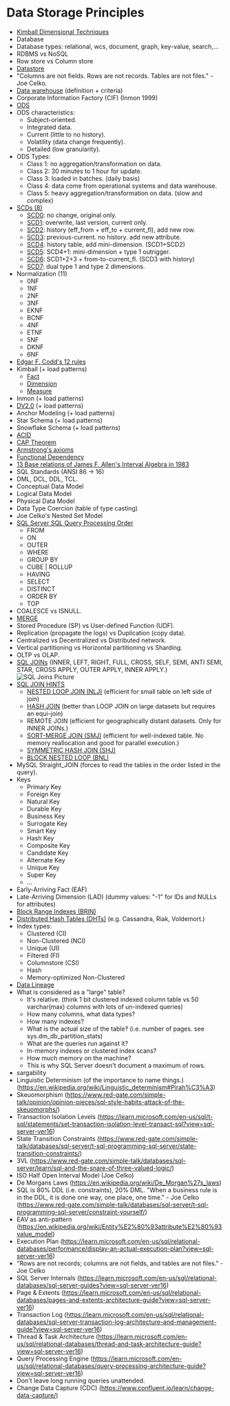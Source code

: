 # Data Storage Principles

* [Kimball Dimensional Techniques](https://www.kimballgroup.com/data-warehouse-business-intelligence-resources/kimball-techniques/dimensional-modeling-techniques/)
* Database
* Database types: relational, wcs, document, graph, key-value, search,...
* RDBMS vs NoSQL
* Row store vs Column store
* [Datastore](https://en.wikipedia.org/wiki/Data_store)
* "Columns are not fields. Rows are not records. Tables are not files." - Joe Celko.
* [Data warehouse](https://en.wikipedia.org/wiki/Data_warehouse) (definition + criteria)
* Corporate Information Factory (CIF) (Inmon 1999)
* [ODS](https://en.wikipedia.org/wiki/Operational_data_store)
* ODS characteristics:
  - Subject-oriented.
  - Integrated data.
  - Current (little to no history).
  - Volatility (data change frequently).
  - Detailed (low granularity).
* ODS Types:
  - Class 1: no aggregation/transformation on data.
  - Class 2: 30 minutes to 1 hour for update.
  - Class 3: loaded in batches. (daily basis)
  - Class 4: data come from operational systems and data warehouse.
  - Class 5: heavy aggregation/transformation on data. (slow and complex)
* [SCDs (8)](https://en.wikipedia.org/wiki/Slowly_changing_dimension)
  - [SCD0](http://www.kimballgroup.com/data-warehouse-business-intelligence-resources/kimball-techniques/dimensional-modeling-techniques/type-0): no change, original only.
  - [SCD1](http://www.kimballgroup.com/data-warehouse-business-intelligence-resources/kimball-techniques/dimensional-modeling-techniques/type-1): overwrite, last version, current only.
  - [SCD2](http://www.kimballgroup.com/data-warehouse-business-intelligence-resources/kimball-techniques/dimensional-modeling-techniques/type-2): history (eff_from + eff_to + current_fl), add new row.
  - [SCD3](http://www.kimballgroup.com/data-warehouse-business-intelligence-resources/kimball-techniques/dimensional-modeling-techniques/type-3): previous-current. no history. add new attribute.
  - [SCD4](http://www.kimballgroup.com/data-warehouse-business-intelligence-resources/kimball-techniques/dimensional-modeling-techniques/type-4-mini-dimension): history table, add mini-dimension. (SCD1+SCD2)
  - [SCD5](http://www.kimballgroup.com/data-warehouse-business-intelligence-resources/kimball-techniques/dimensional-modeling-techniques/type-5): SCD4+1: mini-dimension + type 1 outrigger.
  - [SCD6](http://www.kimballgroup.com/data-warehouse-business-intelligence-resources/kimball-techniques/dimensional-modeling-techniques/type-6): SCD1+2+3 + from-to-current_fl. (SCD3 with history)
  - [SCD7](http://www.kimballgroup.com/data-warehouse-business-intelligence-resources/kimball-techniques/dimensional-modeling-techniques/type-7): dual type 1 and type 2 dimensions.
* Normalization (11)
  - 0NF
  - 1NF
  - 2NF
  - 3NF
  - EKNF
  - BCNF
  - 4NF
  - ETNF
  - 5NF
  - DKNF
  - 6NF
* [Edgar F. Codd's 12 rules](https://en.wikipedia.org/wiki/Codd%27s_12_rules)
* Kimball (+ load patterns)
  - [Fact](https://en.wikipedia.org/wiki/Data_warehouse#Facts)
  - [Dimension](https://en.wikipedia.org/wiki/Dimension_(data_warehouse))
  - [Measure](https://en.wikipedia.org/wiki/Measure_(data_warehouse))
* Inmon (+ load patterns)
* [DV2.0](https://en.wikipedia.org/wiki/Data_vault_modeling) (+ load patterns)
* Anchor Modeling (+ load patterns)
* Star Schema (+ load patterns)
* Snowflake Schema (+ load patterns)
* [ACID](https://en.wikipedia.org/wiki/ACID)
* [CAP Theorem](https://en.wikipedia.org/wiki/CAP_theorem)
* [Armstrong's axioms](https://en.wikipedia.org/wiki/Armstrong%27s_axioms)
* [Functional Dependency](https://en.wikipedia.org/wiki/Functional_dependency)
* [13 Base relations of James F. Allen's Interval Algebra in 1983](https://en.wikipedia.org/wiki/Allen%27s_interval_algebra#Relations)
* SQL Standards (ANSI 86 -> 16)
* DML, DCL, DDL, TCL.
* Conceptual Data Model
* Logical Data Model
* Physical Data Model
* Data Type Coercion (table of type casting)
* Joe Celko's Nested Set Model
* [SQL Server SQL Query Processing Order](https://blog.sqlauthority.com/2009/04/06/sql-server-logical-query-processing-phases-order-of-statement-execution/)
  - FROM
  - ON
  - OUTER
  - WHERE
  - GROUP BY
  - CUBE | ROLLUP
  - HAVING
  - SELECT
  - DISTINCT
  - ORDER BY
  - TOP
* COALESCE vs ISNULL.
* [MERGE](https://en.wikipedia.org/wiki/Merge_(SQL))
* Stored Procedure (SP) vs User-defined Function (UDF).
* Replication (propagate the logs) vs Duplication (copy data).
* Centralized vs Decentralized vs Distributed network.
* Vertical partitioning vs Horizontal partitioning vs Sharding.
* OLTP vs OLAP.
* [SQL JOINs](https://www.mssqltips.com/sqlservertip/1667/sql-server-join-example/) (INNER, LEFT, RIGHT, FULL, CROSS, SELF, SEMI, ANTI SEMI, STAR, CROSS APPLY, OUTER APPLY, INNER APPLY.)
![SQL Joins Picture](https://upload.wikimedia.org/wikipedia/commons/9/9d/SQL_Joins.svg)
* [SQL JOIN HINTS](https://www.mssqltips.com/sqlservertip/2917/sql-server-join-hints/)
  - [NESTED LOOP JOIN (NLJ)](https://en.wikipedia.org/wiki/Nested_loop_join) (efficient for small table on left side of join)
  - [HASH JOIN](https://en.wikipedia.org/wiki/Hash_join) (better than LOOP JOIN on large datasets but requires an equi-join)
  - REMOTE JOIN (efficient for geographically distant datasets. Only for INNER JOINs.)
  - [SORT-MERGE JOIN (SMJ)](https://en.wikipedia.org/wiki/Sort-merge_join) (efficient for well-indexed table. No memory reallocation and good for parallel execution.)
  - [SYMMETRIC HASH JOIN (SHJ)](https://en.wikipedia.org/wiki/Symmetric_hash_join)
  - [BLOCK NESTED LOOP (BNL)](https://en.wikipedia.org/wiki/Block_nested_loop)
* MySQL Straight_JOIN (forces to read the tables in the order listed in the query).
* Keys
  - Primary Key
  - Foreign Key
  - Natural Key
  - Durable Key
  - Business Key
  - Surrogate Key
  - Smart Key
  - Hash Key
  - Composite Key
  - Candidate Key
  - Alternate Key
  - Unique Key
  - Super Key
  - ...
* Early-Arriving Fact (EAF)
* Late-Arriving Dimension (LAD) (dummy values: "-1" for IDs and NULLs for attributes)
* [Block Range Indexes (BRIN)](https://en.wikipedia.org/wiki/Block_Range_Index)
* [Distributed Hash Tables (DHTs)](https://en.wikipedia.org/wiki/Distributed_hash_table) (e.g. Cassandra, Riak, Voldemort.)
* Index types:
  - Clustered (CI)
  - Non-Clustered (NCI)
  - Unique (UI)
  - Filtered (FI)
  - Columnstore (CSI)
  - Hash
  - Memory-optimized Non-Clustered
* [Data Lineage](https://en.wikipedia.org/wiki/Data_lineage)
* What is considered as a "large" table?
  - It's relative. (think 1 bit clustered indexed column table vs 50 varchar(max) columns with lots of un-indexed queries)
  - How many columns, what data types?
  - How many indexes?
  - What is the actual size of the table? (i.e. number of pages. see sys.dm_db_partition_stats)
  - What are the queries run against it?
  - In-memory indexes or clustered index scans?
  - How much memory on the machine?
  - This is why SQL Server doesn't document a maximum of rows.
* sargability
* Linguistic Determinism (of the importance to name things.) (<https://en.wikipedia.org/wiki/Linguistic_determinism#Pirah%C3%A3>)
* Skeuomorphism (<https://www.red-gate.com/simple-talk/opinion/opinion-pieces/sql-style-habits-attack-of-the-skeuomorphs/>)
* Transaction Isolation Levels (<https://learn.microsoft.com/en-us/sql/t-sql/statements/set-transaction-isolation-level-transact-sql?view=sql-server-ver16>)
* State Transition Constraints (<https://www.red-gate.com/simple-talk/databases/sql-server/t-sql-programming-sql-server/state-transition-constraints/>)
* 3VL (<https://www.red-gate.com/simple-talk/databases/sql-server/learn/sql-and-the-snare-of-three-valued-logic/>)
* ISO Half Open Interval Model (Joe Celko)
* De Morgans Laws (<https://en.wikipedia.org/wiki/De_Morgan%27s_laws>)
* SQL is 80% DDL (i.e. constraints), 20% DML. "When a business rule is in the DDL, it is done one way, one place, one time." - Joe Celko (<https://www.red-gate.com/simple-talk/databases/sql-server/t-sql-programming-sql-server/constraint-yourself/>)
* EAV as anti-pattern (<https://en.wikipedia.org/wiki/Entity%E2%80%93attribute%E2%80%93value_model>)
* Execution Plan (<https://learn.microsoft.com/en-us/sql/relational-databases/performance/display-an-actual-execution-plan?view=sql-server-ver16>)
* "Rows are not records; columns are not fields, and tables are not files." - Joe Celko
* SQL Server Internals (<https://learn.microsoft.com/en-us/sql/relational-databases/sql-server-guides?view=sql-server-ver16>)
* Page & Extents (<https://learn.microsoft.com/en-us/sql/relational-databases/pages-and-extents-architecture-guide?view=sql-server-ver16>)
* Transaction Log (<https://learn.microsoft.com/en-us/sql/relational-databases/sql-server-transaction-log-architecture-and-management-guide?view=sql-server-ver16>)
* Thread & Task Architecture (<https://learn.microsoft.com/en-us/sql/relational-databases/thread-and-task-architecture-guide?view=sql-server-ver16>)
* Query Processing Engine (<https://learn.microsoft.com/en-us/sql/relational-databases/query-processing-architecture-guide?view=sql-server-ver16>)
* Don't leave long running queries unattended.
* Change Data Capture (CDC) (<https://www.confluent.io/learn/change-data-capture/>)
